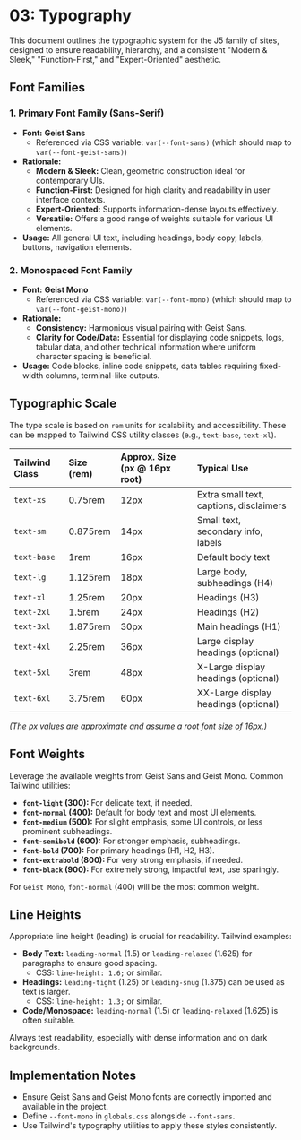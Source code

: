# 03: Typography

This document outlines the typographic system for the J5 family of sites, designed to ensure readability, hierarchy, and a consistent "Modern & Sleek," "Function-First," and "Expert-Oriented" aesthetic.

## Font Families

### 1. Primary Font Family (Sans-Serif)

- **Font:** **Geist Sans**
  - Referenced via CSS variable: `var(--font-sans)` (which should map to `var(--font-geist-sans)`)
- **Rationale:**
  - **Modern & Sleek:** Clean, geometric construction ideal for contemporary UIs.
  - **Function-First:** Designed for high clarity and readability in user interface contexts.
  - **Expert-Oriented:** Supports information-dense layouts effectively.
  - **Versatile:** Offers a good range of weights suitable for various UI elements.
- **Usage:** All general UI text, including headings, body copy, labels, buttons, navigation elements.

### 2. Monospaced Font Family

- **Font:** **Geist Mono**
  - Referenced via CSS variable: `var(--font-mono)` (which should map to `var(--font-geist-mono)`)
- **Rationale:**
  - **Consistency:** Harmonious visual pairing with Geist Sans.
  - **Clarity for Code/Data:** Essential for displaying code snippets, logs, tabular data, and other technical information where uniform character spacing is beneficial.
- **Usage:** Code blocks, inline code snippets, data tables requiring fixed-width columns, terminal-like outputs.

## Typographic Scale

The type scale is based on `rem` units for scalability and accessibility. These can be mapped to Tailwind CSS utility classes (e.g., `text-base`, `text-xl`).

| Tailwind Class | Size (rem) | Approx. Size (px @ 16px root) | Typical Use                             |
| :------------- | :--------- | :---------------------------- | :-------------------------------------- |
| `text-xs`      | 0.75rem    | 12px                          | Extra small text, captions, disclaimers |
| `text-sm`      | 0.875rem   | 14px                          | Small text, secondary info, labels      |
| `text-base`    | 1rem       | 16px                          | Default body text                       |
| `text-lg`      | 1.125rem   | 18px                          | Large body, subheadings (H4)            |
| `text-xl`      | 1.25rem    | 20px                          | Headings (H3)                           |
| `text-2xl`     | 1.5rem     | 24px                          | Headings (H2)                           |
| `text-3xl`     | 1.875rem   | 30px                          | Main headings (H1)                      |
| `text-4xl`     | 2.25rem    | 36px                          | Large display headings (optional)       |
| `text-5xl`     | 3rem       | 48px                          | X-Large display headings (optional)     |
| `text-6xl`     | 3.75rem    | 60px                          | XX-Large display headings (optional)    |

_(The px values are approximate and assume a root font size of 16px.)_

## Font Weights

Leverage the available weights from Geist Sans and Geist Mono. Common Tailwind utilities:

- **`font-light` (300):** For delicate text, if needed.
- **`font-normal` (400):** Default for body text and most UI elements.
- **`font-medium` (500):** For slight emphasis, some UI controls, or less prominent subheadings.
- **`font-semibold` (600):** For stronger emphasis, subheadings.
- **`font-bold` (700):** For primary headings (H1, H2, H3).
- **`font-extrabold` (800):** For very strong emphasis, if needed.
- **`font-black` (900):** For extremely strong, impactful text, use sparingly.

For `Geist Mono`, `font-normal` (400) will be the most common weight.

## Line Heights

Appropriate line height (leading) is crucial for readability. Tailwind examples:

- **Body Text:** `leading-normal` (1.5) or `leading-relaxed` (1.625) for paragraphs to ensure good spacing.
  - CSS: `line-height: 1.6;` or similar.
- **Headings:** `leading-tight` (1.25) or `leading-snug` (1.375) can be used as text is larger.
  - CSS: `line-height: 1.3;` or similar.
- **Code/Monospace:** `leading-normal` (1.5) or `leading-relaxed` (1.625) is often suitable.

Always test readability, especially with dense information and on dark backgrounds.

## Implementation Notes

- Ensure Geist Sans and Geist Mono fonts are correctly imported and available in the project.
- Define `--font-mono` in `globals.css` alongside `--font-sans`.
- Use Tailwind's typography utilities to apply these styles consistently.
